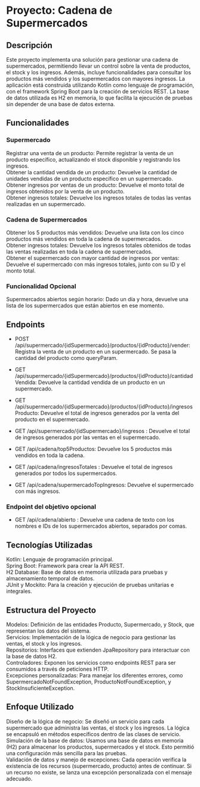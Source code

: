 # Proyecto: Cadena de Supermercados

## Descripción

Este proyecto implementa una solución para gestionar una cadena de supermercados, permitiendo llevar un control sobre la venta de productos, el stock y los ingresos. Además, incluye funcionalidades para consultar los productos más vendidos y los supermercados con mayores ingresos.
La aplicación está construida utilizando Kotlin como lenguaje de programación, con el framework Spring Boot para la creación de servicios REST. La base de datos utilizada es H2 en memoria, lo que facilita la ejecución de pruebas sin depender de una base de datos externa.

## Funcionalidades
### Supermercado
Registrar una venta de un producto: Permite registrar la venta de un producto específico, actualizando el stock disponible y registrando los ingresos.  
Obtener la cantidad vendida de un producto: Devuelve la cantidad de unidades vendidas de un producto específico en un supermercado.  
Obtener ingresos por ventas de un producto: Devuelve el monto total de ingresos obtenidos por la venta de un producto.  
Obtener ingresos totales: Devuelve los ingresos totales de todas las ventas realizadas en un supermercado.  

### Cadena de Supermercados

Obtener los 5 productos más vendidos: Devuelve una lista con los cinco productos más vendidos en toda la cadena de supermercados.  
Obtener ingresos totales: Devuelve los ingresos totales obtenidos de todas las ventas realizadas en toda la cadena de supermercados.  
Obtener el supermercado con mayor cantidad de ingresos por ventas: Devuelve el supermercado con más ingresos totales, junto con su ID y el monto total.  

### Funcionalidad Opcional

Supermercados abiertos según horario: Dado un día y hora, devuelve una lista de los supermercados que están abiertos en ese momento.

## Endpoints
- POST /api/supermercado/{idSupermercado}/productos/{idProducto}/vender: Registra la venta de un producto en un supermercado. Se pasa la cantidad del producto como queryParam.
- GET /api/supermercado/{idSupermercado}/productos/{idProducto}/cantidadVendida: Devuelve la cantidad vendida de un producto en un supermercado.
- GET /api/supermercado/{idSupermercado}/productos/{idProducto}/ingresosProducto: Devuelve el total de ingresos generados por la venta del producto en el supermercado.
- GET /api/supermercado/{idSupermercado}/ingresos : Devuelve el total de ingresos generados por las ventas en el supermercado.

- GET /api/cadena/top5Productos: Devuelve los 5 productos más vendidos en toda la cadena.
- GET /api/cadena/ingresosTotales : Devuelve el total de ingresos generados por todos los supermercados.
- GET /api/cadena/supermercadoTopIngresos: Devuelve el supermercado con más ingresos.

### Endpoint del objetivo opcional
- GET /api/cadena/abierto : Devuelve una cadena de texto con los nombres e IDs de los supermercados abiertos, separados por comas.

## Tecnologías Utilizadas
Kotlin: Lenguaje de programación principal.  
Spring Boot: Framework para crear la API REST.  
H2 Database: Base de datos en memoria utilizada para pruebas y almacenamiento temporal de datos.  
JUnit y Mockito: Para la creación y ejecución de pruebas unitarias e integrales.  

## Estructura del Proyecto
Modelos: Definición de las entidades Producto, Supermercado, y Stock, que representan los datos del sistema.  
Servicios: Implementación de la lógica de negocio para gestionar las ventas, el stock y los ingresos.  
Repositorios: Interfaces que extienden JpaRepository para interactuar con la base de datos H2.  
Controladores: Exponen los servicios como endpoints REST para ser consumidos a través de peticiones HTTP.  
Excepciones personalizadas: Para manejar los diferentes errores, como SupermercadoNotFoundException, ProductoNotFoundException, y StockInsuficienteException.  

## Enfoque Utilizado
Diseño de la lógica de negocio: Se diseñó un servicio para cada supermercado que administra las ventas, el stock y los ingresos. La lógica se encapsuló en métodos específicos dentro de las clases de servicio.  
Simulación de la base de datos: Usamos una base de datos en memoria (H2) para almacenar los productos, supermercados y el stock. Esto permitió una configuración más sencilla para las pruebas.  
Validación de datos y manejo de excepciones: Cada operación verifica la existencia de los recursos (supermercado, producto) antes de continuar. Si un recurso no existe, se lanza una excepción personalizada con el mensaje adecuado.  
